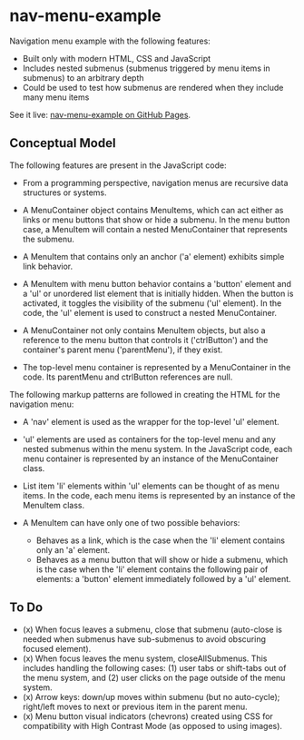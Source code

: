 # nav-menu-example

Navigation menu example with the following features:

* Built only with modern HTML, CSS and JavaScript
* Includes nested submenus (submenus triggered by menu items in submenus) to an arbitrary depth
* Could be used to test how submenus are rendered when they include many menu items

See it live: [nav-menu-example on GitHub Pages](https://nhoyt.github.io/nav-menu-example).

## Conceptual Model

The following features are present in the JavaScript code:

* From a programming perspective, navigation menus are recursive data structures or systems.

* A MenuContainer object contains MenuItems, which can act either as links or menu buttons that show or hide a submenu. In the menu button case, a MenuItem will contain a nested MenuContainer that represents the submenu.

* A MenuItem that contains only an anchor ('a' element) exhibits simple link behavior.

* A MenuItem with menu button behavior contains a 'button' element and a 'ul' or unordered list element that is initially hidden. When the button is activated, it toggles the visibility of the submenu ('ul' element). In the code, the 'ul' element is used to construct a nested MenuContainer.

* A MenuContainer not only contains MenuItem objects, but also a reference to the menu button that controls it ('ctrlButton') and the container's parent menu ('parentMenu'), if they exist.

* The top-level menu container is represented by a MenuContainer in the code. Its parentMenu and ctrlButton references are null.

The following markup patterns are followed in creating the HTML for the navigation menu:

* A 'nav' element is used as the wrapper for the top-level 'ul' element.

* 'ul' elements are used as containers for the top-level menu and any nested submenus within the menu system. In the JavaScript code, each menu container is represented by an instance of the MenuContainer class.

* List item 'li' elements within 'ul' elements can be thought of as menu items. In the code, each menu items is represented by an instance of the MenuItem class.

* A MenuItem can have only one of two possible behaviors:
  * Behaves as a link, which is the case when the 'li' element contains only an 'a' element.
  * Behaves as a menu button that will show or hide a submenu, which is the case when the 'li' element contains the following pair of elements: a 'button' element immediately followed by a 'ul' element.

## To Do

* (x) When focus leaves a submenu, close that submenu (auto-close is needed when submenus have sub-submenus to avoid obscuring focused element).
* (x) When focus leaves the menu system, closeAllSubmenus. This includes handling the following cases: (1) user tabs or shift-tabs out of the menu system, and (2) user clicks on the page outside of the menu system.
* (x) Arrow keys: down/up moves within submenu (but no auto-cycle); right/left moves to next or previous item in the parent menu.
* (x) Menu button visual indicators (chevrons) created using CSS for compatibility with High Contrast Mode (as opposed to using images).
